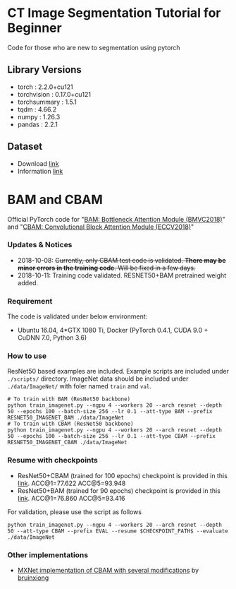 # CT Image Segmentation Tutorial for Beginner
Code for those who are new to segmentation using pytorch

## Library Versions
- torch : 2.2.0+cu121
- torchvision : 0.17.0+cu121
- torchsummary : 1.5.1
- tqdm : 4.66.2
- numpy : 1.26.3
- pandas : 2.2.1

## Dataset
- Download [link](https://zenodo.org/records/7860267)
- Information [link](https://flare22.grand-challenge.org/Home/)



# BAM and CBAM
Official PyTorch code for "[BAM: Bottleneck Attention Module (BMVC2018)](http://bmvc2018.org/contents/papers/0092.pdf)" and "[CBAM: Convolutional Block Attention Module (ECCV2018)](http://openaccess.thecvf.com/content_ECCV_2018/html/Sanghyun_Woo_Convolutional_Block_Attention_ECCV_2018_paper.html)"

### Updates & Notices
- 2018-10-08: ~~Currently, only CBAM test code is validated. **There may be minor errors in the training code**. Will be fixed in a few days.~~
- 2018-10-11: Training code validated. RESNET50+BAM pretrained weight added.

### Requirement

The code is validated under below environment:
- Ubuntu 16.04, 4*GTX 1080 Ti, Docker (PyTorch 0.4.1, CUDA 9.0 + CuDNN 7.0, Python 3.6)

### How to use

ResNet50 based examples are included. Example scripts are included under ```./scripts/``` directory.
ImageNet data should be included under ```./data/ImageNet/``` with foler named ```train``` and ```val```.

```
# To train with BAM (ResNet50 backbone)
python train_imagenet.py --ngpu 4 --workers 20 --arch resnet --depth 50 --epochs 100 --batch-size 256 --lr 0.1 --att-type BAM --prefix RESNET50_IMAGENET_BAM ./data/ImageNet
# To train with CBAM (ResNet50 backbone)
python train_imagenet.py --ngpu 4 --workers 20 --arch resnet --depth 50 --epochs 100 --batch-size 256 --lr 0.1 --att-type CBAM --prefix RESNET50_IMAGENET_CBAM ./data/ImageNet
```

### Resume with checkpoints

- ResNet50+CBAM (trained for 100 epochs) checkpoint is provided in this [link](https://drive.google.com/file/d/1mvAVvhLR_2XY_bPYxh-SEz4vDmGzSArO/view?usp=sharing). ACC@1=77.622 ACC@5=93.948
- ResNet50+BAM (trained for 90 epochs) checkpoint is provided in this [link](https://drive.google.com/file/d/1auVf70gfL0ol40bvaX5rlbpn9cKIxhAL/view?usp=sharing). ACC@1=76.860 ACC@5=93.416

For validation, please use the script as follows
```
python train_imagenet.py --ngpu 4 --workers 20 --arch resnet --depth 50 --att-type CBAM --prefix EVAL --resume $CHECKPOINT_PATH$ --evaluate ./data/ImageNet
```

### Other implementations

- [MXNet implementation of CBAM with several modifications](https://github.com/bruinxiong/Modified-CBAMnet.mxnet) by [bruinxiong](https://github.com/bruinxiong)
